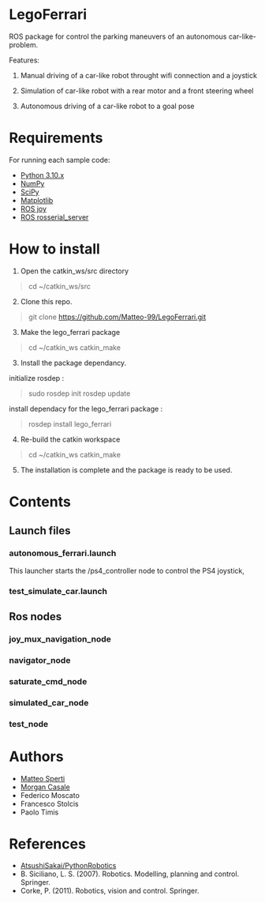 # LegoFerrari

ROS package for control the parking maneuvers of an autonomous car-like-problem.

Features:

1. Manual driving of a car-like robot throught wifi connection and a joystick

2. Simulation of car-like robot with a rear motor and a front steering wheel

3. Autonomous driving of a car-like robot to a goal pose


# Requirements

For running each sample code:

- [Python 3.10.x](https://www.python.org/)
- [NumPy](https://numpy.org/)
- [SciPy](https://scipy.org/)
- [Matplotlib](https://matplotlib.org/)
- [ROS joy](http://wiki.ros.org/joy)
- [ROS rosserial_server](http://wiki.ros.org/rosserial_server)
 

# How to install

1. Open the catkin_ws/src directory

> cd ~/catkin_ws/src

2. Clone this repo.

> git clone https://github.com/Matteo-99/LegoFerrari.git

3. Make the lego_ferrari package

> cd ~/catkin_ws
> catkin_make

3. Install the package dependancy.

initialize rosdep :

> sudo rosdep init
> rosdep update

install dependacy for the lego_ferrari package :

> rosdep install lego_ferrari

4. Re-build the catkin workspace

> cd ~/catkin_ws
> catkin_make

5. The installation is complete and the package is ready to be used.


# Contents

## Launch files

### autonomous_ferrari.launch
This launcher starts the /ps4_controller node to control the PS4 joystick, 

### test_simulate_car.launch

## Ros nodes

### joy_mux_navigation_node

### navigator_node

### saturate_cmd_node

### simulated_car_node

### test_node


# Authors

- [Matteo Sperti](https://github.com/Matteo-99)
- [Morgan Casale](https://github.com/morgancasale)
- Federico Moscato
- Francesco Stolcis
- Paolo Timis

# References

- [AtsushiSakai/PythonRobotics](https://arxiv.org/abs/1808.10703)
- B. Siciliano, L. S. (2007). Robotics. Modelling, planning and control. Springer.
- Corke, P. (2011). Robotics, vision and control. Springer.
